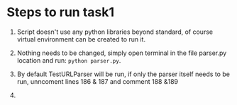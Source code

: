 # Steps to run task1

1. Script doesn't use any python libraries beyond standard, of course virtual environment can be created to run it.

2. Nothing needs to be changed, simply open terminal in the file parser.py location and run: `python parser.py`.

3. By default TestURLParser will be run, if only the parser itself needs to be run, 
unncoment lines 186 & 187 and comment 188 &189

4. 
